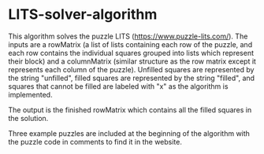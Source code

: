 # LITS-solver-algorithm

This algorithm solves the puzzle LITS (https://www.puzzle-lits.com/). The inputs are a rowMatrix (a list of lists containing each row of the puzzle, and each row contains the individual squares grouped into lists which represent their block) and a columnMatrix (similar structure as the row matrix except it represents each column of the puzzle). Unfilled squares are represented by the string "unfilled", filled squares are represented by the string "filled", and squares that cannot be filled are labeled with "x" as the algorithm is implemented.

The output is the finished rowMatrix which contains all the filled squares in the solution.

Three example puzzles are included at the beginning of the algorithm with the puzzle code in comments to find it in the website.

